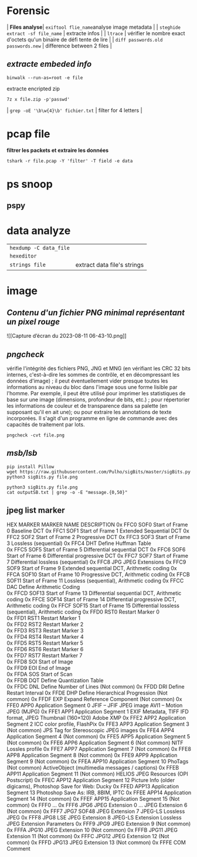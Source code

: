 # Forensic

| **Files analyse**|
`exiftool flie_name`analyse image metadata |
| `steghide extract -sf file_name` | extracte infos |
| `ltrace` |  vérifier le nombre exact d'octets qu'un binaire de défi tente de lire |
| `diff passwords.old passwords.new` | difference between 2 files |
## _extracte embeded info_
```
binwalk --run-as=root -e file
```

extracte encripted zip
```
7z x file.zip -p'passwd'
```
| `grep -oE '\b\w{4}\b' fichier.txt` | filter for 4 letters |

# pcap file
**filtrer les packets et extraire les données**
```
tshark -r file.pcap -Y 'filter' -T field -e data
```

# ps snoop
## **pspy** 

# data analyze
|   |   |
|---|---|
| `hexdump -C data_file` |  |
| `hexeditor ` |  |
| `strings file` | extract data file's strings |

# image
## _Contenu d'un fichier PNG minimal représentant un pixel rouge_
![[Capture d’écran du 2023-08-11 06-43-10.png]]
## _pngcheck_
vérifie l'intégrité des fichiers PNG, JNG et MNG (en vérifiant les CRC 32 bits internes, c'est-à-dire les sommes de contrôle, et en décompressant les données d'image) ; il peut éventuellement vider presque toutes les informations au niveau du bloc dans l'image sous une forme lisible par l'homme. Par exemple, il peut être utilisé pour imprimer les statistiques de base sur une image (dimensions, profondeur de bits, etc.) ; pour répertorier les informations de couleur et de transparence dans sa palette (en supposant qu'il en ait une); ou pour extraire les annotations de texte incorporées. Il s'agit d'un programme en ligne de commande avec des capacités de traitement par lots.
```
pngcheck -cvt file.png
```

## _msb/lsb_
```
pip install Pillow
wget https://raw.githubusercontent.com/Pulho/sigBits/master/sigBits.py
python3 sigBits.py file.png
```

```
python3 sigBits.py file.png
cat outputSB.txt | grep -o -E "message.{0,50}"
```

## jpeg list marker
HEX	MARKER	MARKER NAME	DESCRIPTION
0x FFC0	SOF0	Start of Frame 0	Baseline DCT
0x FFC1	SOF1	Start of Frame 1	Extended Sequential DCT
0x FFC2	SOF2	Start of Frame 2	Progressive DCT
0x FFC3	SOF3	Start of Frame 3	Lossless (sequential)
0x FFC4	DHT	Define Huffman Table	
0x FFC5	SOF5	Start of Frame 5	Differential sequential DCT
0x FFC6	SOF6	Start of Frame 6	Differential progressive DCT
0x FFC7	SOF7	Start of Frame 7	Differential lossless (sequential)
0x FFC8	JPG	JPEG Extensions	
0x FFC9	SOF9	Start of Frame 9	Extended sequential DCT, Arithmetic coding
0x FFCA	SOF10	Start of Frame 10	Progressive DCT, Arithmetic coding
0x FFCB	SOF11	Start of Frame 11	Lossless (sequential), Arithmetic coding
0x FFCC	DAC	Define Arithmetic Coding	
0x FFCD	SOF13	Start of Frame 13	Differential sequential DCT, Arithmetic coding
0x FFCE	SOF14	Start of Frame 14	Differential progressive DCT, Arithmetic coding
0x FFCF	SOF15	Start of Frame 15	Differential lossless (sequential), Arithmetic coding
0x FFD0	RST0	Restart Marker 0	
0x FFD1	RST1	Restart Marker 1	
0x FFD2	RST2	Restart Marker 2	
0x FFD3	RST3	Restart Marker 3	
0x FFD4	RST4	Restart Marker 4	
0x FFD5	RST5	Restart Marker 5	
0x FFD6	RST6	Restart Marker 6	
0x FFD7	RST7	Restart Marker 7	
0x FFD8	SOI	Start of Image	
0x FFD9	EOI	End of Image	
0x FFDA	SOS	Start of Scan	
0x FFDB	DQT	Define Quantization Table	
0x FFDC	DNL	Define Number of Lines	(Not common)
0x FFDD	DRI	Define Restart Interval	
0x FFDE	DHP	Define Hierarchical Progression	(Not common)
0x FFDF	EXP	Expand Reference Component	(Not common)
0x FFE0	APP0	Application Segment 0	JFIF – JFIF JPEG image
AVI1 – Motion JPEG (MJPG)
0x FFE1	APP1	Application Segment 1	EXIF Metadata, TIFF IFD format,
JPEG Thumbnail (160×120)
Adobe XMP
0x FFE2	APP2	Application Segment 2	ICC color profile,
FlashPix
0x FFE3	APP3	Application Segment 3	(Not common)
JPS Tag for Stereoscopic JPEG images
0x FFE4	APP4	Application Segment 4	(Not common)
0x FFE5	APP5	Application Segment 5	(Not common)
0x FFE6	APP6	Application Segment 6	(Not common)
NITF Lossles profile
0x FFE7	APP7	Application Segment 7	(Not common)
0x FFE8	APP8	Application Segment 8	(Not common)
0x FFE9	APP9	Application Segment 9	(Not common)
0x FFEA	APP10	Application Segment 10
PhoTags	(Not common)
ActiveObject (multimedia messages / captions)
0x FFEB	APP11	Application Segment 11	(Not common)
HELIOS JPEG Resources (OPI Postscript)
0x FFEC	APP12	Application Segment 12	Picture Info (older digicams),
Photoshop Save for Web: Ducky
0x FFED	APP13	Application Segment 13	Photoshop Save As: IRB, 8BIM, IPTC
0x FFEE	APP14	Application Segment 14	(Not common)
0x FFEF	APP15	Application Segment 15	(Not common)
0x FFF0 …
0x FFF6	JPG6	JPEG Extension 0 …
JPEG Extension 6	(Not common)
0x FFF7	JPG7
SOF48	JPEG Extension 7
JPEG-LS	Lossless JPEG
0x FFF8	JPG8
LSE	JPEG Extension 8
JPEG-LS Extension	Lossless JPEG Extension Parameters
0x FFF9	JPG9	JPEG Extension 9	(Not common)
0x FFFA	JPG10	JPEG Extension 10	(Not common)
0x FFFB	JPG11	JPEG Extension 11	(Not common)
0x FFFC	JPG12	JPEG Extension 12	(Not common)
0x FFFD	JPG13	JPEG Extension 13	(Not common)
0x FFFE	COM	Comment
